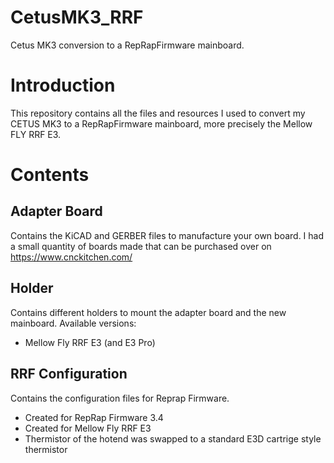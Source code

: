 # CetusMK3_RRF
Cetus MK3 conversion to a RepRapFirmware mainboard.
# Introduction
This repository contains all the files and resources I used to convert my CETUS MK3 to a RepRapFirmware mainboard, more precisely the Mellow FLY RRF E3.
# Contents
## Adapter Board
Contains the KiCAD and GERBER files to manufacture your own board. I had a small quantity of boards made that can be purchased over on https://www.cnckitchen.com/
## Holder
Contains different holders to mount the adapter board and the new mainboard. Available versions:
- Mellow Fly RRF E3 (and E3 Pro)
## RRF Configuration
Contains the configuration files for Reprap Firmware.
- Created for RepRap Firmware 3.4
- Created for Mellow Fly RRF E3
- Thermistor of the hotend was swapped to a standard E3D cartrige style thermistor
